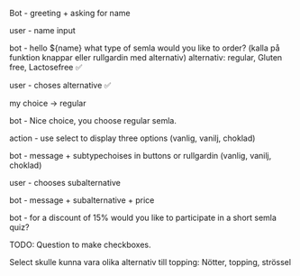 Bot - greeting + asking for name

user - name input

bot - hello ${name} what type of semla would you like to order? (kalla på funktion knappar eller rullgardin med alternativ) alternativ: regular, Gluten free, Lactosefree ✅

user - choses alternative ✅



my choice -> regular

bot - Nice choice, you choose regular semla. 

action - use select to display three options (vanlig, vanilj, choklad)




bot - message + subtypechoises in buttons or rullgardin (vanlig, vanilj, choklad)

user - chooses subalternative

bot - message + subalternative + price 

bot - for a discount of 15% would you like to participate in a short semla quiz? 










TODO:
Question to make checkboxes. 

Select skulle kunna vara olika alternativ till topping: Nötter, topping, strössel 